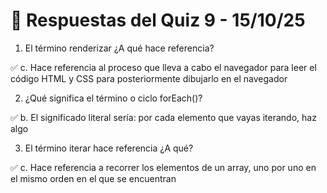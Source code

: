 # 📝 Respuestas del Quiz 9 - 15/10/25 # 

1. El término renderizar ¿A qué hace referencia?

✅ c. Hace referencia al proceso que lleva a cabo el navegador para leer el código HTML y CSS para posteriormente dibujarlo en el navegador



2. ¿Qué significa el término o ciclo forEach()?

✅ b. El significado literal sería: por cada elemento que vayas iterando, haz algo



3. El término iterar hace referencia ¿A qué?

✅ c. Hace referencia a recorrer los elementos de un array, uno por uno en el mismo orden en el que se encuentran
